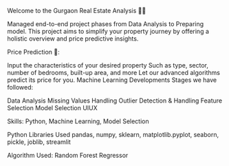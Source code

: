 Welcome to the Gurgaon Real Estate Analysis 🏡🏢

Managed end-to-end project phases from Data Analysis to Preparing model.
This project aims to simplify your property journey by offering a holistic overview and price predictive insights.

Price Prediction 🔎:

Input the characteristics of your desired property
Such as type, sector, number of bedrooms, built-up area, and more
Let our advanced algorithms predict its price for you.
Machine Learning Developments Stages we have followed:

Data Analysis
Missing Values Handling
Outlier Detection & Handling
Feature Selection
Model Selection
UIUX

Skills:
Python, Machine Learning, Model Selection

Python Libraries Used
pandas, numpy, sklearn, matplotlib.pyplot, seaborn, pickle, joblib, streamlit

Algorithm Used:
Random Forest Regressor
